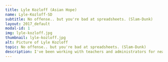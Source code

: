 ```yaml
---
title: Lyle Kozloff (Asian Hope)
name: Lyle-Kozloff-SD
subtitle: No offense.. but you're bad at spreadsheets. (Slam-Dunk)
layout: 2017_default
modal-id: 1
img: lyle-kozloff.jpg
thumbnail: lyle-kozloff.jpg
alt: Picture of Lyle Kozloff
topic: No offense.. but you're bad at spreadsheets. (Slam-Dunk)
description: I've been working with teachers and administrators for nearly a decade, and there are a few simple spreadsheet tricks that never cease to amaze and delight. There's also some incredibly powerful ways that you can turn your spreadsheets from pretty 'meh' into a-meh-zing (see what I did there?)
---
```

